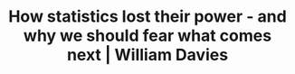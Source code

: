 ---
categories: ['data science', 'politics', 'statistics', 'articles', 'all_articles']
provider_display: "www.theguardian.com"
provider_name: "www.theguardian.com"
favicon_url: "https://assets.guim.co.uk/images/favicons/79d7ab5a729562cebca9c6a13c324f0e/32x32.ico"
title: "How statistics lost their power - and why we should fear what comes next | William Davies"
published: "2017-01-19T06:00:29"
source: https://www.theguardian.com/politics/2017/jan/19/crisis-of-statistics-big-data-democracy
thumbnail: https://i.guim.co.uk/img/media/24915e8fa389b429b5ddb7dbd856b3f571164490/0_271_7086_4252/master/7086.jpg?w=1200&h=630&q=55&auto=format&usm=12&fit=crop&crop=faces%2Centropy&bm=normal&ba=bottom%2Cleft&blend64=aHR0cHM6Ly91cGxvYWRzLmd1aW0uY28udWsvMjAxNi8wNS8yNS9vdmVybGF5LWxvZ28tMTIwMC05MF9vcHQucG5n&s=1a7758a5c34c9e4e584b09dd688bd78c
---